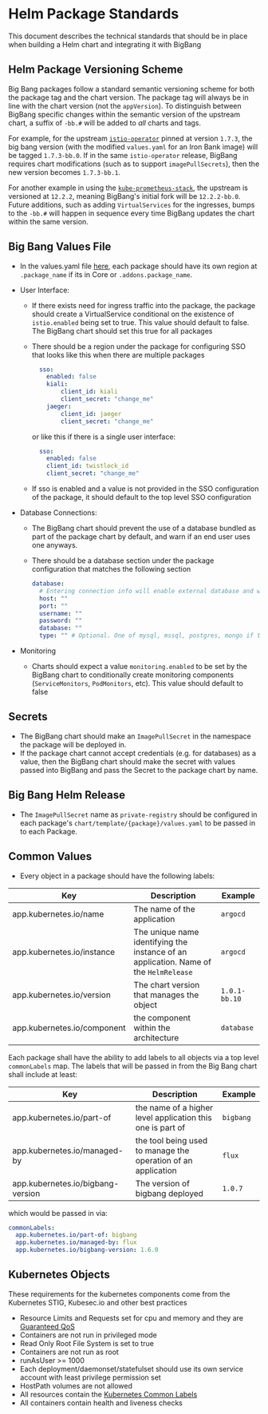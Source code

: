 # Helm Package Standards

This document describes the technical standards that should be in place when building a Helm chart and integrating it with BigBang

## Helm Package Versioning Scheme

Big Bang packages follow a standard semantic versioning scheme for both the package tag and the chart version.  The package tag will always be in line with the chart version (not the `appVersion`).  To distinguish between BigBang specific changes within the semantic version of the upstream chart, a suffix of `-bb.#` will be added to _all_ charts and tags.

For example, for the upstream [`istio-operator`](https://github.com/istio/istio/tree/1.7.3/manifests/charts/istio-operator) pinned at version `1.7.3`, the big bang version (with the modified `values.yaml` for an Iron Bank image) will be tagged `1.7.3-bb.0`.  If in the same `istio-operator` release, BigBang requires chart modifications (such as to support `imagePullSecrets`), then the new version becomes `1.7.3-bb.1`.

For another example in using the [`kube-prometheus-stack`](https://github.com/prometheus-community/helm-charts/tree/kube-prometheus-stack-12.2.2/charts/kube-prometheus-stack), the upstream is versioned at `12.2.2`, meaning BigBang's initial fork will be `12.2.2-bb.0`.  Future additions, such as adding `VirtualServices` for the ingresses, bumps to the `-bb.#` will happen in sequence every time BigBang updates the chart within the same version.

## Big Bang Values File

* In the values.yaml file [here](../chart/values.yaml), each package should have its own region at `.package_name` if its in Core or `.addons.package_name`.
* User Interface:
  * If there exists need for ingress traffic into the package, the package should create a VirtualService conditional on the existence of `istio.enabled` being set to true.  This value should default to false.  The BigBang chart should set this true for all packages
  * There should be a region under the package for configuring SSO that looks like this when there are multiple packages

    ```yaml
      sso:
        enabled: false
        kiali:
            client_id: kiali
            client_secret: "change_me"
        jaeger:
            client_id: jaeger
            client_secret: "change_me"
    ```

    or like this if there is a single user interface:

    ```yaml
      sso:
        enabled: false
        client_id: twistlock_id
        client_secret: "change_me"
    ```

  * If sso is enabled and a value is not provided in the SSO configuration of the package, it should default to the top level SSO configuration
* Database Connections:
  * The BigBang chart should prevent the use of a database bundled as part of the package chart by default, and warn if an end user uses one anyways.
  * There should be a database section under the package configuration that matches the following section

    ```yaml
    database:
      # Entering connection info will enable external database and will auto-create any required secrets.
      host: ""
      port: ""
      username: ""
      password: ""
      database: ""
      type: "" # Optional. One of mysql, mssql, postgres, mongo if there
    ```

* Monitoring
  * Charts should expect a value `monitoring.enabled` to be set by the BigBang chart to conditionally create monitoring components (`ServiceMonitors`, `PodMonitors`, etc).  This value should default to false

## Secrets

* The BigBang chart should make an `ImagePullSecret` in the namespace the package will be deployed in.
* If the package chart cannot accept credentials (e.g. for databases) as a value, then the BigBang chart should make the secret with values passed into BigBang and pass the Secret to the package chart by name.  

## Big Bang Helm Release

* The `ImagePullSecret` name as `private-registry` should be configured in each package's `chart/template/{package}/values.yaml` to be passed in to each Package.

## Common Values

* Every object in a package should have the following labels:

| Key | Description | Example |
| ------| -------| ------|
| app.kubernetes.io/name | The name of the application  | `argocd` |
| app.kubernetes.io/instance | The unique name identifying the instance of an application. Name of the `HelmRelease` | `argocd`
| app.kubernetes.io/version | The chart version that manages the object | `1.0.1-bb.10`
| app.kubernetes.io/component | the component within the architecture | `database` |

Each package shall have the ability to add labels to all objects via a top level `commonLabels` map.  The labels that will be passed in from
the Big Bang chart shall include at least:

| Key | Description | Example |
| ------| -------| ------|
| app.kubernetes.io/part-of | the name of a higher level application this one is part of | `bigbang` |
| app.kubernetes.io/managed-by | the tool being used to manage the operation of an application | `flux` |
| app.kubernetes.io/bigbang-version | The version of bigbang deployed | `1.0.7` |

which would be passed in via:

```yaml
commonLabels:
  app.kubernetes.io/part-of: bigbang
  app.kubernetes.io/managed-by: flux
  app.kubernetes.io/bigbang-version: 1.6.0
```

## Kubernetes Objects

These requirements for the kubernetes components come from the Kubernetes STIG, Kubesec.io and other best practices

* Resource Limits and Requests set for cpu and memory and they are [Guaranteed QoS](https://kubernetes.io/docs/tasks/configure-pod-container/quality-service-pod/#create-a-pod-that-gets-assigned-a-qos-class-of-guaranteed)
* Containers are not run in privileged mode
* Read Only Root File System is set to true
* Containers are not run as root
* runAsUser >= 1000
* Each deployment/daemonset/statefulset should use its own service account with least privilege permission set
* HostPath volumes are not allowed
* All resources contain the [Kubernetes Common Labels](https://kubernetes.io/docs/concepts/overview/working-with-objects/common-labels/)
* All containers contain health and liveness checks
